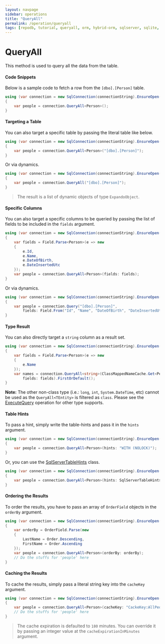 ```yaml
---
layout: navpage
sidebar: operations
title: "QueryAll"
permalink: /operation/queryall
tags: [repodb, tutorial, queryall, orm, hybrid-orm, sqlserver, sqlite, mysql, postgresql]
---
```


# QueryAll

This method is used to query all the data from the table.

#### Code Snippets

Below is a sample code to fetch a row from the `[dbo].[Person]` table.

```csharp
using (var connection = new SqlConnection(connectionString).EnsureOpen())
{
	var people = connection.QueryAll<Person>();
}
```

#### Targeting a Table

You can also target a specific table by passing the literal table like below.

```csharp
using (var connection = new SqlConnection(connectionString).EnsureOpen())
{
	var people = connection.QueryAll<Person>("[dbo].[Person]");
}
```

Or via dynamics.

```csharp
using (var connection = new SqlConnection(connectionString).EnsureOpen())
{
	var people = connection.QueryAll("[dbo].[Person]");
}
```

> The result is a list of dynamic objects of type `ExpandoObject`.

#### Specific Columns

You can also target a specific columns to be queried by passing the list of fields to be included in the `fields` argument.

```csharp
using (var connection = new SqlConnection(connectionString).EnsureOpen())
{
	var fields = Field.Parse<Person>(e => new
	{
		e.Id,
		e.Name,
		e.DateOfBirth,
		e.DateInsertedUtc
	});
	var people = connection.QueryAll<Person>(fields: fields);
}
```

Or via dynamics.

```csharp
using (var connection = new SqlConnection(connectionString).EnsureOpen())
{
	var people = connection.Query("[dbo].[Person]",
		fields: Field.From("Id", "Name", "DateOfBirth", "DateInsertedUtc"));
}
```

#### Type Result

You can also directly target a `string` column as a result set.

```csharp
using (var connection = new SqlConnection(connectionString).EnsureOpen())
{
	var fields = Field.Parse<Person>(e => new
	{
		e.Name
	});
	var names = connection.QueryAll<string>(ClassMappedNameCache.Get<Person>(),
		fields: fields).FirstOrDefault();
}
```

**Note:** The other non-class type (i.e.: `long`, `int`, `System.DateTime`, etc) cannot be used as the `QueryAll<TEntity>` is filtered as `class`. Please see the [ExecuteQuery](/operation/executequery) operation for other type supports.

#### Table Hints

To pass a hint, simply write the table-hints and pass it in the `hints` argument.

```csharp
using (var connection = new SqlConnection(connectionString).EnsureOpen())
{
	var people = connection.QueryAll<Person>(hints: "WITH (NOLOCK)");
}
```

Or, you can use the [SqlServerTableHints](/class/sqlservertablehints) class.

```csharp
using (var connection = new SqlConnection(connectionString).EnsureOpen())
{
	var people = connection.QueryAll<Person>(hints: SqlServerTableHints.TabLock);
}
```

#### Ordering the Results

To order the results, you have to pass an array of `OrderField` objects in the `orderBy` argument.

```csharp
using (var connection = new SqlConnection(connectionString).EnsureOpen())
{
	var orderBy = OrderField.Parse(new
	{
		LastName = Order.Descending,
		FirstName = Order.Ascending
	});
	var people = connection.QueryAll<Person>(orderBy: orderBy);
	// Do the stuffs for 'people' here
}
```

#### Caching the Results

To cache the results, simply pass a literal string key into the `cacheKey` argument.

```csharp
using (var connection = new SqlConnection(connectionString).EnsureOpen())
{
	var people = connection.QueryAll<Person>(cacheKey: "CackeKey:AllPeople");
	// Do the stuffs for 'people' here
}
```

> The cache expiration is defaulted to `180` minutes. You can override it by passing an integer value at the `cacheExpirationInMinutes` argument.

